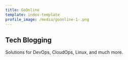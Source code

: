 ```yaml
---
title: GoOnline
template: index-template
profile_image: /media/goonline-1-.png
---
```

## **T﻿ech Blogging**

S﻿olutions for DevOps, CloudOps, Linux, and much more.